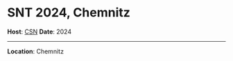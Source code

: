 # SNT 2024, Chemnitz

**Host**: [CSN](https://www.csn.tu-chemnitz.de/)
**Date**: 2024

------------------------------------------------------------------------

**Location**: Chemnitz
